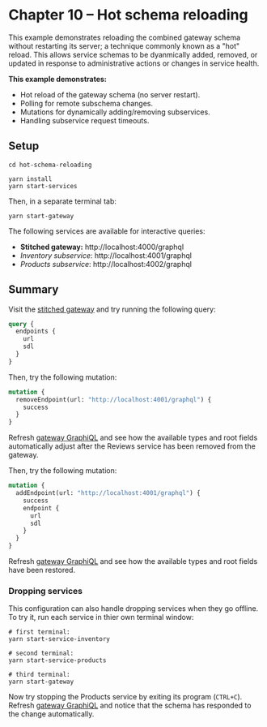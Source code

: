 # Chapter 10 – Hot schema reloading

This example demonstrates reloading the combined gateway schema without restarting its server; a technique commonly known as a "hot" reload. This allows service schemas to be dyanmically added, removed, or updated in response to administrative actions or changes in service health.

**This example demonstrates:**

- Hot reload of the gateway schema (no server restart).
- Polling for remote subschema changes.
- Mutations for dynamically adding/removing subservices.
- Handling subservice request timeouts.

## Setup

```shell
cd hot-schema-reloading

yarn install
yarn start-services
```

Then, in a separate terminal tab:

```shell
yarn start-gateway
```

The following services are available for interactive queries:

- **Stitched gateway:** http://localhost:4000/graphql
- _Inventory subservice_: http://localhost:4001/graphql
- _Products subservice_: http://localhost:4002/graphql

## Summary

Visit the [stitched gateway](http://localhost:4000/graphql) and try running the following query:

```graphql
query {
  endpoints {
    url
    sdl
  }
}
```

Then, try the following mutation:

```graphql
mutation {
  removeEndpoint(url: "http://localhost:4001/graphql") {
    success
  }
}
```

Refresh [gateway GraphiQL](http://localhost:4000/graphql) and see how the available types and root fields automatically adjust after the Reviews service has been removed from the gateway.

Then, try the following mutation:

```graphql
mutation {
  addEndpoint(url: "http://localhost:4001/graphql") {
    success
    endpoint {
      url
      sdl
    }
  }
}
```

Refresh [gateway GraphiQL](http://localhost:4000/graphql) and see how the available types and root fields have been restored.

### Dropping services

This configuration can also handle dropping services when they go offline. To try it, run each service in thier own terminal window:

```shell
# first terminal:
yarn start-service-inventory

# second terminal:
yarn start-service-products

# third terminal:
yarn start-gateway
```

Now try stopping the Products service by exiting its program (`CTRL+C`). Refresh [gateway GraphiQL](http://localhost:4000/graphql) and notice that the schema has responded to the change automatically.